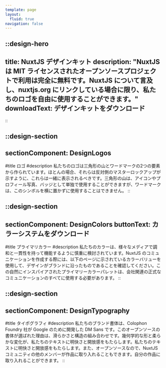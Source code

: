 ```yaml
---
template: page
layout:
  fluid: true
navigation: false
---
```


::design-hero
---
title: NuxtJS デザインキット
description: "NuxtJS は MIT ライセンスされたオープンソースプロジェクトで利用は完全に無料です。NuxtJS について言及し、nuxtjs.org にリンクしている場合に限り、私たちのロゴを自由に使用することができます。"
downloadText: デザインキットをダウンロード
---
::

::design-section
---
sectionComponent: DesignLogos
---
#title
ロゴ
#description
私たちのロゴは三角形の山とワードマークの2つの要素から作られています。ほとんの場合、それらは反対側のマスターロックアップが示すように、これらは一緒に表示されるべきです。三角形の山は、アイコンやプロフィール写真、バッジとして単独で使用することができますが、ワードマークは、このシンボルを横に置かずに使用することはできません。
::

::design-section
---
sectionComponent: DesignColors
buttonText: カラーシステムをダウンロード
---
#title
プライマリカラー
#description
私たちのカラーは、様々なメディアで調和と一貫性を持って機能するように慎重に検討されています。NuxtJS のコミュニケーションを作成する際には、以下のページに示されているカラーバリューを使用して、デザインがブランドに沿ったものであることを確認してください。この自然にインスパイアされたプライマリーカラーパレットは、会社関連の正式なコミュニケーションのすべてに使用する必要があります。
::

::design-section
---
sectionComponent: DesignTypography
---
#title
タイポグラフィ
#description
私たちのブランド書体は、Colophon Foundry 社が Google のために開発した DM Sans です。このオープンソースの書体が選ばれた理由は、滑らかさと構造の組み合わせです。幾何学的な形と柔らかな変化が、私たちのテキストに明快さと開放感をもたらします。私たちのテキストに明快さと開放感をもたらします。また、オープンソースなので、NuxtJS コミュニティの他のメンバーが作品に取り入れることもできます。自分の作品に取り入れることができます。
::
